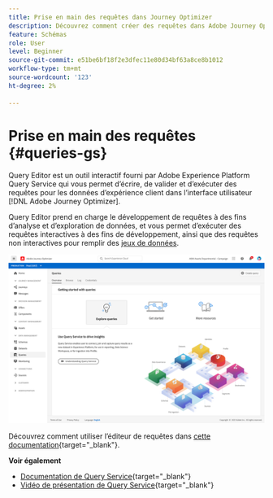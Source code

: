 ```yaml
---
title: Prise en main des requêtes dans Journey Optimizer
description: Découvrez comment créer des requêtes dans Adobe Journey Optimizer
feature: Schémas
role: User
level: Beginner
source-git-commit: e51be6bf18f2e3dfec11e80d34bf63a8ce8b1012
workflow-type: tm+mt
source-wordcount: '123'
ht-degree: 2%

---
```


# Prise en main des requêtes {#queries-gs}

Query Editor est un outil interactif fourni par Adobe Experience Platform Query Service qui vous permet d’écrire, de valider et d’exécuter des requêtes pour les données d’expérience client dans l’interface utilisateur [!DNL Adobe Journey Optimizer].

Query Editor prend en charge le développement de requêtes à des fins d’analyse et d’exploration de données, et vous permet d’exécuter des requêtes interactives à des fins de développement, ainsi que des requêtes non interactives pour remplir des [jeux de données](get-started-datasets.md).


![](assets/queries-home.png)

Découvrez comment utiliser l’éditeur de requêtes dans [cette documentation](https://experienceleague.adobe.com/docs/experience-platform/query/ui/user-guide.html){target=&quot;_blank&quot;}.

**Voir également**

* [Documentation de Query Service](https://experienceleague-review.corp.adobe.com/docs/experience-platform/query/home.html){target=&quot;_blank&quot;}
* [Vidéo de présentation de Query Service](https://experienceleague-review.corp.adobe.com/docs/platform-learn/tutorials/queries/understanding-query-service.html){target=&quot;_blank&quot;}
